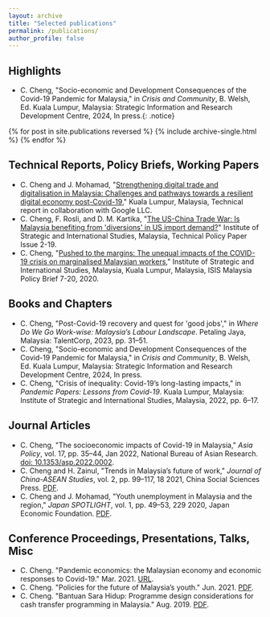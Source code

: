 ```yaml
---
layout: archive
title: "Selected publications"
permalink: /publications/
author_profile: false
---
```


<!--{% if author.googlescholar %}
  You can also find my articles on <u><a href="{{author.googlescholar}}">my Google Scholar profile</a>.</u>
{% endif %}

{% include base_path %}

{% for post in site.publications reversed %}
  {% include archive-single.html %}
{% endfor %}-->

## Highlights
- C. Cheng, "Socio-economic and Development Consequences of the Covid-19 Pandemic for Malaysia," in *Crisis and Community*, B. Welsh, Ed. Kuala Lumpur, Malaysia: Strategic Information and Research Development Centre, 2024, In press.{: .notice}

{% for post in site.publications reversed %}
  {% include archive-single.html %}
{% endfor %}

## Technical Reports, Policy Briefs, Working Papers
- C. Cheng and J. Mohamad, "[Strengthening digital trade and digitalisation in Malaysia: Challenges and pathways towards a resilient digital economy post-Covid-19](https://www.isis.org.my/2022/02/24/strengtheningdigital-trade-and-digitalisation-in-malaysia-2/)," Kuala Lumpur, Malaysia, Technical report in collaboration with Google LLC.
- C. Cheng, F. Rosli, and D. M. Kartika, "[The US-China Trade War: Is Malaysia benefiting from 'diversions' in US import demand?](https://www.isis.org.my/wp-content/uploads/2019/10/POLICY-BRIEF_REV01.pdf)" Institute of Strategic and International Studies, Malaysia, Technical Policy Paper Issue 2-19.
- C. Cheng, "[Pushed to the margins: The unequal impacts of the COVID-19 crisis on marginalised Malaysian workers](https://www.isis.org.my/2020/11/30/pushed-to-the-margins-the-unequal-impacts-of-the-covid-19-crisis-on-marginalised-malaysian-workers/)," Institute of Strategic and International Studies, Malaysia, Kuala Lumpur, Malaysia, ISIS Malaysia Policy Brief 7-20, 2020.

## Books and Chapters
- C. Cheng, "Post-Covid-19 recovery and quest for 'good jobs'," in *Where Do We Go Work-wise: Malaysia’s Labour Landscape*. Petaling Jaya, Malaysia: TalentCorp, 2023, pp. 31–51.
- C. Cheng, "Socio-economic and Development Consequences of the Covid-19 Pandemic for Malaysia," in *Crisis and Community*, B. Welsh, Ed. Kuala Lumpur, Malaysia: Strategic Information and Research Development Centre, 2024, In press.
- C. Cheng, "Crisis of inequality: Covid-19’s long-lasting impacts," in *Pandemic Papers: Lessons from Covid-19*. Kuala Lumpur, Malaysia: Institute of Strategic and International Studies, Malaysia, 2022, pp. 6–17.

## Journal Articles
- C. Cheng, "The socioeconomic impacts of Covid-19 in Malaysia," *Asia Policy*, vol. 17, pp. 35–44, Jan 2022, National Bureau of Asian Research. [doi: 10.1353/asp.2022.0002](https://doi.org/10.1353/asp.2022.0002).
- C. Cheng and H. Zainul, "Trends in Malaysia’s future of work," *Journal of China-ASEAN Studies*, vol. 2, pp. 99–117, 18 2021, China Social Sciences Press. [PDF](https://www.isis.org.my/wp-content/uploads/2022/01/China-ASEAN-Studies-Volume2-2021.pdf).
- C. Cheng and J. Mohamad, "Youth unemployment in Malaysia and the region," *Japan SPOTLIGHT*, vol. 1, pp. 49–53, 229 2020, Japan Economic Foundation. [PDF](https://www.jef.or.jp/journal/pdf/229th_Special_Article.pdf).


## Conference Proceedings, Presentations, Talks, Misc
- C. Cheng. "Pandemic economics: the Malaysian economy and economic responses to Covid-19." Mar. 2021. [URL](https://www.isis.org.my/wp-content/uploads/2021/03/SIRIM-presentation.pdf).
- C. Cheng. "Policies for the future of Malaysia’s youth." Jun. 2021. [PDF](https://www.isis.org.my/wp-content/uploads/2021/06/Policies-for-the-future-of-Malaysias-youth-Calvin-Cheng.pdf).
- C. Cheng. "Bantuan Sara Hidup: Programme design considerations for cash transfer programming in Malaysia." Aug. 2019. [PDF](https://www.isis.org.my/wp-content/uploads/2021/06/Policies-for-the-future-of-Malaysias-youth-Calvin-Cheng.pdf).